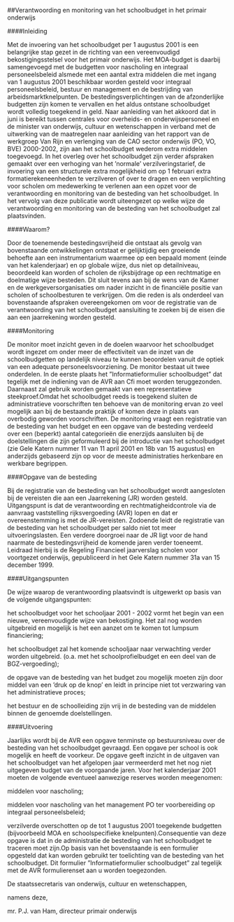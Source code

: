 <meta http-equiv='Content-Type' content='text/html; charset=utf-8' />

##Verantwoording en monitoring van het schoolbudget in het primair onderwijs

####Inleiding

Met de invoering van het schoolbudget per 1 augustus 2001 is een belangrijke stap gezet in de richting van een vereenvoudigd bekostigingsstelsel voor het primair onderwijs. Het MOA-budget is daarbij samengevoegd met de budgetten voor nascholing en integraal personeelsbeleid alsmede met een aantal extra middelen die met ingang van 1 augustus 2001 beschikbaar worden gesteld voor integraal personeelsbeleid, bestuur en management en de bestrijding van arbeidsmarktknelpunten. De bestedingsverplichtingen van de afzonderlijke budgetten zijn komen te vervallen en het aldus ontstane schoolbudget wordt volledig toegekend in geld. Naar aanleiding van het akkoord dat in juni is bereikt tussen centrales voor overheids- en onderwijspersoneel en de minister van onderwijs, cultuur en wetenschappen in verband met de uitwerking van de maatregelen naar aanleiding van het rapport van de werkgroep Van Rijn en verlenging van de CAO sector onderwijs (PO, VO, BVE) 2000-2002, zijn aan het schoolbudget wederom extra middelen toegevoegd. In het overleg over het schoolbudget zijn verder afspraken gemaakt over een verhoging van het ’normale’ verzilveringstarief, de invoering van een structurele extra mogelijkheid om op 1 februari extra formatierekeneenheden te verzilveren of over te dragen en een verplichting voor scholen om medewerking te verlenen aan een opzet voor de verantwoording en monitoring van de besteding van het schoolbudget. In het vervolg van deze publicatie wordt uiteengezet op welke wijze de verantwoording en monitoring van de besteding van het schoolbudget zal plaatsvinden.

####Waarom?

Door de toenemende bestedingsvrijheid die ontstaat als gevolg van bovenstaande ontwikkelingen ontstaat er gelijktijdig een groeiende behoefte aan een instrumentarium waarmee op een bepaald moment (einde van het kalenderjaar) en op globale wijze, dus niet op detailniveau, beoordeeld kan worden of scholen de rijksbijdrage op een rechtmatige en doelmatige wijze besteden. Dit sluit tevens aan bij de wens van de Kamer en de werkgeversorganisaties om nader inzicht in de financiële positie van scholen of schoolbesturen te verkrijgen. Om die reden is als onderdeel van bovenstaande afspraken overeengekomen om voor de registratie van de verantwoording van het schoolbudget aansluiting te zoeken bij de eisen die aan een jaarrekening worden gesteld.

####Monitoring

De monitor moet inzicht geven in de doelen waarvoor het schoolbudget wordt ingezet om onder meer de effectiviteit van de inzet van de schoolbudgetten op landelijk niveau te kunnen beoordelen vanuit de optiek van een adequate personeelsvoorziening. De monitor bestaat uit twee onderdelen. In de eerste plaats het ”Informatieformulier schoolbudget” dat tegelijk met de indiening van de AVR aan Cfi moet worden teruggezonden. Daarnaast zal gebruik worden gemaakt van een representatieve steekproef.Omdat het schoolbudget reeds is toegekend sluiten de administratieve voorschriften ten behoeve van de monitoring ervan zo veel mogelijk aan bij de bestaande praktijk of komen deze in plaats van overbodig geworden voorschriften. De monitoring vraagt een registratie van de besteding van het budget en een opgave van de besteding verdeeld over een (beperkt) aantal categorieën die enerzijds aansluiten bij de doelstellingen die zijn geformuleerd bij de introductie van het schoolbudget (zie Gele Katern nummer 11 van 11 april 2001 en 18b van 15 augustus) en anderzijds gebaseerd zijn op voor de meeste administraties herkenbare en werkbare begrippen.

####Opgave van de besteding

Bij de registratie van de besteding van het schoolbudget wordt aangesloten bij de vereisten die aan een Jaarrekening (JR) worden gesteld. Uitgangspunt is dat de verantwoording en rechtmatigheidcontrole via de aanvraag vaststelling rijksvergoeding (AVR) lopen en dat er overeenstemming is met de JR-vereisten. Zodoende leidt de registratie van de besteding van het schoolbudget per saldo niet tot meer uitvoeringslasten. Een verdere doorgroei naar de JR ligt voor de hand naarmate de bestedingsvrijheid de komende jaren verder toeneemt. Leidraad hierbij is de Regeling Financieel jaarverslag scholen voor voortgezet onderwijs, gepubliceerd in het Gele Katern nummer 31a van 15 december 1999.

####Uitgangspunten

De wijze waarop de verantwoording plaatsvindt is uitgewerkt op basis van de volgende uitgangspunten:

het schoolbudget voor het schooljaar 2001 - 2002 vormt het begin van een nieuwe, vereenvoudigde wijze van bekostiging. Het zal nog worden uitgebreid en mogelijk is het een aanzet om te komen tot lumpsum financiering;

het schoolbudget zal het komende schooljaar naar verwachting verder worden uitgebreid. (o.a. met het schoolprofielbudget en een deel van de BGZ-vergoeding);

de opgave van de besteding van het budget zou mogelijk moeten zijn door middel van een ’druk op de knop’ en leidt in principe niet tot verzwaring van het administratieve proces;

het bestuur en de schoolleiding zijn vrij in de besteding van de middelen binnen de genoemde doelstellingen.

####Uitvoering

Jaarlijks wordt bij de AVR een opgave tenminste op bestuursniveau over de besteding van het schoolbudget gevraagd. Een opgave per school is ook mogelijk en heeft de voorkeur. De opgave geeft inzicht in de uitgaven van het schoolbudget van het afgelopen jaar vermeerderd met het nog niet uitgegeven budget van de voorgaande jaren. Voor het kalenderjaar 2001 moeten de volgende eventueel aanwezige reserves worden meegenomen:

middelen voor nascholing;

middelen voor nascholing van het management PO ter voorbereiding op integraal personeelsbeleid;

verzilverde overschotten op de tot 1 augustus 2001 toegekende budgetten (bijvoorbeeld MOA en schoolspecifieke knelpunten).Consequentie van deze opgave is dat in de administratie de besteding van het schoolbudget te traceren moet zijn.Op basis van het bovenstaande is een formulier opgesteld dat kan worden gebruikt ter toelichting van de besteding van het schoolbudget. Dit formulier ”Informatieformulier schoolbudget” zal tegelijk met de AVR formulierenset aan u worden toegezonden. 

De 
staatssecretaris van onderwijs, cultuur en wetenschappen, 

namens deze, 

mr. P.J. van Ham, 
directeur primair onderwijs 
